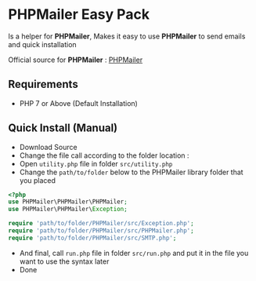 # PHPMailer Easy Pack

Is a helper for **PHPMailer**, Makes it easy to use **PHPMailer** to send emails and quick installation

Official source for **PHPMailer** : [PHPMailer](https://github.com/PHPMailer/PHPMailer)

## Requirements
- PHP 7 or Above (Default Installation)

## Quick Install (Manual)
- Download Source
- Change the file call according to the folder location :
- Open `utility.php` file in folder `src/utility.php`
- Change the `path/to/folder` below to the PHPMailer library folder that you placed
```PHP
<?php
use PHPMailer\PHPMailer\PHPMailer;
use PHPMailer\PHPMailer\Exception;

require 'path/to/folder/PHPMailer/src/Exception.php';
require 'path/to/folder/PHPMailer/src/PHPMailer.php';
require 'path/to/folder/PHPMailer/src/SMTP.php';
```
- And final, call `run.php` file in folder `src/run.php` and put it in the file you want to use the syntax later
- Done